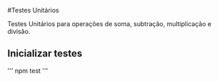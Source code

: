#Testes Unitários

Testes Unitários para operações de soma, subtração, multiplicação e divisão.

## Inicializar testes
'''
npm test
'''

